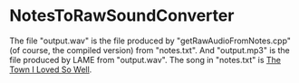 # NotesToRawSoundConverter

The file "output.wav" is the file produced by "getRawAudioFromNotes.cpp" (of course, the compiled version) from "notes.txt". And "output.mp3" is the file produced by LAME from "output.wav". The song in "notes.txt" is [The Town I Loved So Well](https://en.wikipedia.org/wiki/The_Town_I_Loved_So_Well).
